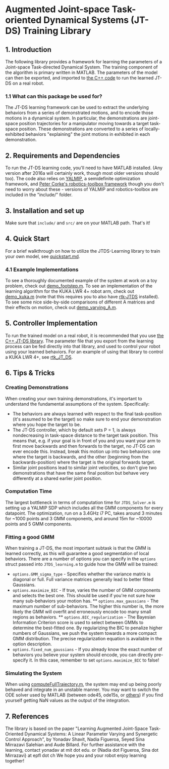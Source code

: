 # Augmented Joint-space Task-oriented Dynamical Systems (JT-DS) Training Library

## 1. Introduction
The following library provides a framework for learning the parameters of a Joint-space Task-directed Dynamical System. The training component of the algorithm is primary written in MATLAB. The parameters of the model can then be exported, and imported to [the C++ code](https://github.com/epfl-lasa/JT-DS-lib) to run the learned JT-DS on a real robot.

### 1.1 What can this package be used for?
The JT-DS learning framework can be used to extract the underlying behaviors from a series of demonstrated motions, and to encode those motions in a dynamical system. In particular, the demonstrations are joint-space position trajectories for a manipulator moving towards a target task-space position. These demonstrations are converted to a series of locally-exhibited behaviors "explaining" the joint motions in exhibited in each demonstration.

## 2. Requirements and Dependencies
To run the JT-DS learning code, you'll need to have MATLAB installed. (Any version after 2016a will certainly work, though most older versions should too).
The code also relies on [YALMIP](https://yalmip.github.io/), a semidefinite optimization framework, and [Peter Corke's robotics-toolbox framework](http://petercorke.com/Robotics_Toolbox.html) though you don't need to worry about these - versions of YALMIP and robotics-toolbox are included in the "include/" folder.

## 3. Installation and set up
Make sure that `include/` and `src/` are on your MATLAB path. That's it!

## 4. Quick Start
For a brief walkthrough on how to utilize the JTDS-Learning library to train your own model, see [quickstart.md](https://github.com/epfl-lasa/JTDS-Learning/blob/master/src/JTDS_mat_lib/quickstart.md).

### 4.1 Example Implementations
To see a thoroughly documented example of the system at work on a toy problem, check out [demo_footstep.m](https://github.com/epfl-lasa/JTDS-Learning/blob/master/src/JTDS_mat_lib/demo_footstep.m).
To see an implementation of the learning algorithm for the KUKA LWR 4+ robot arm, check out [demo_kuka.m](https://github.com/epfl-lasa/JTDS-Learning/blob/master/src/JTDS_mat_lib/demo_kuka.m) (note that this requires you to also have [rtk-JTDS](https://github.com/epfl-lasa/rtk_JT_DS​) installed).
To see some nice side-by-side comparisons of different A matrices and their effects on motion, check out [demo_varying_A.m](https://github.com/epfl-lasa/JTDS-Learning/blob/master/src/JTDS_mat_lib/demo_varying_A.m).

## 5. Controller Implementation
To run the trained model on a real robot, it is recommended that you use [the C++ JT-DS library](https://github.com/epfl-lasa/JT-DS-lib). The parameter file that you export from the learning process can be fed directly into that library, and used to control your robot using your learned behaviors. For an example of using that library to control a KUKA LWR 4+, see [rtk_JT_DS](https://github.com/epfl-lasa/rtk_JT_DS).

## 6. Tips \& Tricks

### Creating Demonstrations
When creating your own training demonstrations, it's important to understand the fundamental assumptions of the system. Specifically:
* The behaviors are always learned with respect to the final task-position (it's assumed to be the target) so make sure to end your demonstration where you hope the target to be.
* The JT-DS controller, which by default sets P = 1, is always nondecreasing in task-space distance to the target task position. This means that, e.g. if your goal is in front of you and you want your arm to first move backwards and then forwards to the target, no JT-DS can ever encode this. Instead, break this motion up into two behaviors: one where the target is backwards, and the other (beginning from the backwards-position) where the target is the original forwards target.
* Similar joint positions lead to similar joint velocities, so don't give two demonstrations that have the same final position but behave very differently at a shared earlier joint position.

### Computation Time
The largest bottleneck in terms of computation time for `JTDS_Solver.m` is setting up a YALMIP SDP which includes all the GMM components for every datapoint. The optimization, run on a 3.4GHz i7 PC, takes around 3 minutes for ~1000 points and 3 GMM components, and around 15m for ~10000 points and 5 GMM components.

### Fitting a good GMM
When training a JT-DS, the most important subtask is that the GMM is learned correctly, as this will guarantee a good segmentation of local behaviors. There are a number of options you can specify in the `options` struct passed into `JTDS_learning.m` to guide how the GMM will be trained:
* `options.GMM_sigma_type` - Specifies whether the variance matrix is diagonal or full. Full variance matrices generally lead to better fitted Gaussians.
* `options.maximize_BIC` - If true, varies the number of GMM components and selects the best one. This should be used if you're not sure how many sub-behaviors your motion has.
** `options.max_gaussians` - The maximum number of sub-behaviors. The higher this number is, the more likely the GMM will overfit and erroneously encode too many small regions as behaviors.
** `options.BIC_regularization` - The Bayesian Information Criterion score is used to select between GMMs to determine the best-fitted one. By regularizing the BIC to penalize higher numbers of Gaussians, we push the system towards a more compact GMM distribution. The precise regularization equation is available in the option description.
* `options.fixed_num_gaussians` - If you already know the exact number of behaviors you believe your system should encode, you can directly pre-specify it. In this case, remember to set `options.maximize_BIC` to false!

### Simulating the System
When using [computeFullTrajectory.m](https://github.com/epfl-lasa/JTDS-Learning/blob/master/src/JTDS_mat_lib/simulate/computeFullTrajectory.m), the system may end up being poorly behaved and integrate in an unstable manner. You may want to switch the ODE solver used by MATLAB (between ode45, ode15s, or [others](https://www.mathworks.com/help/matlab/math/choose-an-ode-solver.html)) if you find yourself getting NaN values as the output of the integration.

## 7. References
The library is based on the paper "Learning Augmented Joint-Space Task-Oriented Dynamical Systems: A Linear Parameter Varying and Synergetic Control Approach", by Yonadav Shavit,  Nadia Figueroa, Seyed Sina Mirrazavi Salehian and Aude Billard.
For further assistance with the learning, contact yonadav at mit dot edu. or {Nadia dot Figueroa, Sina dot Mirrazavi} at epfl dot ch 
We hope you and your robot enjoy learning together!

